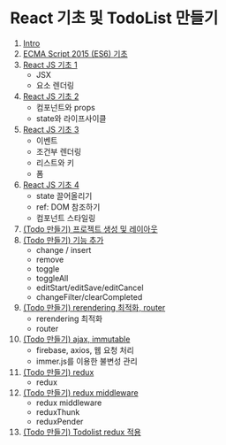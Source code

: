 # React 기초 및 TodoList 만들기

1. [Intro](./reactLec01/readme.md)
2. [ECMA Script 2015 (ES6) 기초](./reactLec02/readme.md)
3. [React JS 기초 1](./reactLec03/readme.md)
    - JSX
    - 요소 렌더링
4. [React JS 기초 2](./reactLec04/readme.md)
    - 컴포넌트와 props
    - state와 라이프사이클
5. [React JS 기초 3](./reactLec05/readme.md)
    - 이벤트
    - 조건부 렌더링
    - 리스트와 키
    - 폼
6. [React JS 기초 4](./reactLec06/readme.md)
    - state 끌어올리기
    - ref: DOM 참조하기
    - 컴포넌트 스타일링
7. [(Todo 만들기) 프로젝트 생성 및 레이아웃](./reactLec07/readme.md)
8. [(Todo 만들기) 기능 추가](./reactLec08/readme.md)
    - change / insert
    - remove
    - toggle
    - toggleAll
    - editStart/editSave/editCancel
    - changeFilter/clearCompleted
9. [(Todo 만들기) rerendering 최적화, router](./reactLec09/readme.md)
    - rerendering 최적화
    - router
10. [(Todo 만들기) ajax, immutable](./reactLec10/readme.md)
    - firebase, axios, 웹 요청 처리
    - immer.js를 이용한 불변성 관리
11. [(Todo 만들기) redux](./reactLec11/readme.md)
    - redux
12. [(Todo 만들기) redux middleware](./reactLec12/readme.md)
    - redux middleware
    - reduxThunk
    - reduxPender
13. [(Todo 만들기) Todolist redux 적용](./reactLec13/readme.md)
